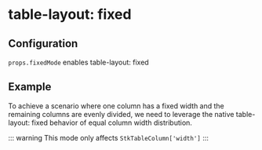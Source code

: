 # table-layout: fixed

## Configuration
`props.fixedMode` enables table-layout: fixed

## Example
To achieve a scenario where one column has a fixed width and the remaining columns are evenly divided, we need to leverage the native table-layout: fixed behavior of equal column width distribution.

::: warning 
This mode only affects `StkTableColumn['width']`
:::

<demo vue="basic/fixed-mode/FixedMode.vue"></demo>





